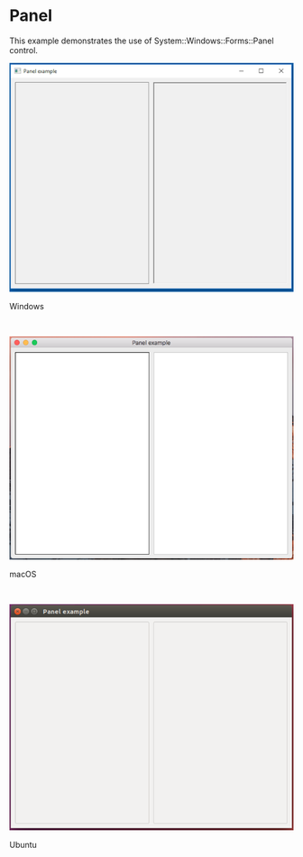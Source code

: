 # Panel
This example demonstrates the use of System::Windows::Forms::Panel control.
<BR>

![GitHub Logo](../../../Documentations/Images/Examples/Forms/PanelW.png)
<p align="left">Windows</p>
<BR>

![GitHub Logo](../../../Documentations/Images/Examples/Forms/PanelM.png)
<p align="left">macOS</p>
<BR>

![GitHub Logo](../../../Documentations/Images/Examples/Forms/PanelU.png)
<p align="left">Ubuntu</p>
<BR>
